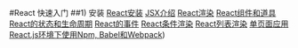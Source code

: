 #React 快速入门
##1) 安装
[React安装](https://github.com/lucianLY/React/tree/master/lesson1)
[JSX介绍](https://github.com/lucianLY/React/tree/master/lesson2)
[React渲染](https://github.com/lucianLY/React/tree/master/lesson3)
[React组件和道具](https://github.com/lucianLY/React/tree/master/lesson4)
[React的状态和生命周期](https://github.com/lucianLY/React/tree/master/lesson5)
[React的事件](https://github.com/lucianLY/React/tree/master/lesson6)
[React条件渲染](https://github.com/lucianLY/React/tree/master/lesson7)
[React列表渲染](https://github.com/lucianLY/React/tree/master/lesson8)
[单页面应用 React.js环境下使用Npm, Babel和Webpack](https://github.com/lucianLY/React/tree/master/tea))
